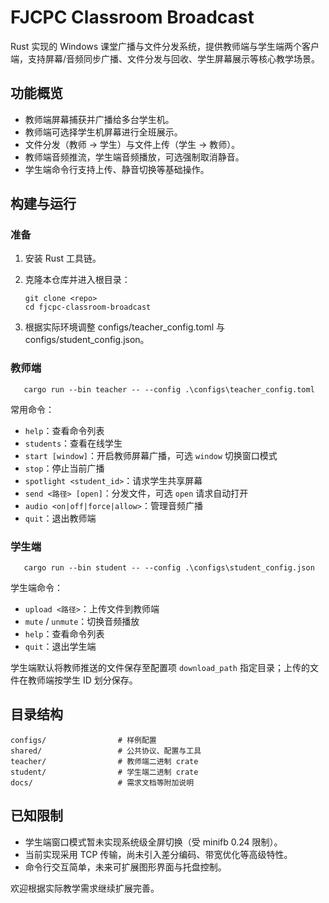﻿# FJCPC Classroom Broadcast

Rust 实现的 Windows 课堂广播与文件分发系统，提供教师端与学生端两个客户端，支持屏幕/音频同步广播、文件分发与回收、学生屏幕展示等核心教学场景。

## 功能概览

- 教师端屏幕捕获并广播给多台学生机。
- 教师端可选择学生机屏幕进行全班展示。
- 文件分发（教师 -> 学生）与文件上传（学生 -> 教师）。
- 教师端音频推流，学生端音频播放，可选强制取消静音。
- 学生端命令行支持上传、静音切换等基础操作。

## 构建与运行

### 准备

1. 安装 Rust 工具链。
2. 克隆本仓库并进入根目录：

       git clone <repo>
       cd fjcpc-classroom-broadcast

3. 根据实际环境调整 configs/teacher_config.toml 与 configs/student_config.json。

### 教师端

       cargo run --bin teacher -- --config .\configs\teacher_config.toml

常用命令：

- `help`：查看命令列表
- `students`：查看在线学生
- `start [window]`：开启教师屏幕广播，可选 `window` 切换窗口模式
- `stop`：停止当前广播
- `spotlight <student_id>`：请求学生共享屏幕
- `send <路径> [open]`：分发文件，可选 `open` 请求自动打开
- `audio <on|off|force|allow>`：管理音频广播
- `quit`：退出教师端

### 学生端

       cargo run --bin student -- --config .\configs\student_config.json

学生端命令：

- `upload <路径>`：上传文件到教师端
- `mute` / `unmute`：切换音频播放
- `help`：查看命令列表
- `quit`：退出学生端

学生端默认将教师推送的文件保存至配置项 `download_path` 指定目录；上传的文件在教师端按学生 ID 划分保存。

## 目录结构

```
configs/                # 样例配置
shared/                 # 公共协议、配置与工具
teacher/                # 教师端二进制 crate
student/                # 学生端二进制 crate
docs/                   # 需求文档等附加说明
```

## 已知限制

- 学生端窗口模式暂未实现系统级全屏切换（受 minifb 0.24 限制）。
- 当前实现采用 TCP 传输，尚未引入差分编码、带宽优化等高级特性。
- 命令行交互简单，未来可扩展图形界面与托盘控制。

欢迎根据实际教学需求继续扩展完善。
